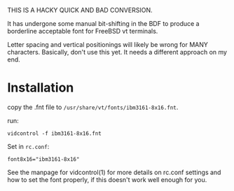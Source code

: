 THIS IS A HACKY QUICK AND BAD CONVERSION.

It has undergone some manual bit-shifting in the BDF to produce a borderline
acceptable font for FreeBSD vt terminals.

Letter spacing and vertical positionings will likely be wrong for MANY
characters. Basically, don't use this yet. It needs a different approach on
my end.

# Installation

copy the .fnt file to `/usr/share/vt/fonts/ibm3161-8x16.fnt`.

run:

    vidcontrol -f ibm3161-8x16.fnt

Set in `rc.conf`:

    font8x16="ibm3161-8x16"

See the manpage for vidcontrol(1) for more details on rc.conf settings and how
to set the font properly, if this doesn't work well enough for you.

